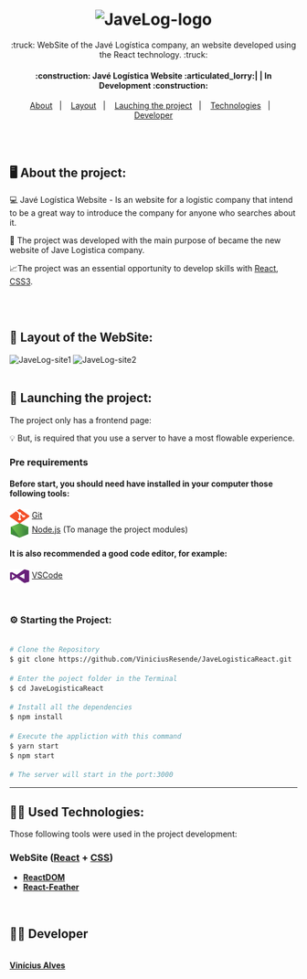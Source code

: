<h1 align="center">
  <img alt="JaveLog-logo" src="https://res.cloudinary.com/viniciusalvesdefaria/image/upload/v1613693230/Jav%C3%A9/jave-log-240x240_adhxdt.jpg" width="250px" />
</h1>
<p align= "center">:truck: WebSite of the Javé Logística company, an website developed using the React technology. :truck:</p>

<h4 align="center"> 
	:construction:  Javé Logística Website :articulated_lorry:| | In Development  :construction:
</h4>

<p align="center">
  <a href="#desktop_computer-about-the-project">About</a>&nbsp;&nbsp;&nbsp;|&nbsp;&nbsp;&nbsp;
  <a href="#art-layout-of-the-website">Layout</a>&nbsp;&nbsp;&nbsp;|&nbsp;&nbsp;&nbsp;
  <a href="#rocket-launching-the-project">Lauching the project</a>&nbsp;&nbsp;&nbsp;|&nbsp;&nbsp;&nbsp;
  <a href="#man_technologist-used-technologies">Technologies</a>&nbsp;&nbsp;&nbsp;|&nbsp;&nbsp;&nbsp;
  <a href="#raising_hand_man-developer">Developer</a> 
</p>

</br>
</br>

## :desktop_computer: About the project:

:computer:  Javé Logística Website - Is an website for a logistic company that intend to be a great way to introduce the company for anyone who searches about it. 

:briefcase: The project was developed with the main purpose of became the new website of Jave Logistica company.

:chart_with_upwards_trend:The project was an essential opportunity to develop skills with [React](https://pt-br.reactjs.org/), [CSS3](https://www.w3.org/Style/CSS/Overview.en.html).  

</br>
</br>

## :art: Layout of the WebSite:


 <img alt="JaveLog-site1" src="https://res.cloudinary.com/viniciusalvesdefaria/image/upload/v1613693027/Jav%C3%A9/videoJave1gif_m44eaf.gif">
 

 <img alt="JaveLog-site2" src="https://res.cloudinary.com/viniciusalvesdefaria/image/upload/v1613693022/Jav%C3%A9/videoJave2gif_xc534t.gif">
 
</br>
</br>

## :rocket: Launching the project:

The project only has a frontend page:

:bulb: But, is required that you use a server to have a most flowable experience.

### Pre requirements
#### Before start, you should need have installed in your computer those following tools:
<img align="center" alt="GIT" height="25" width="35" src="https://raw.githubusercontent.com/devicons/devicon/master/icons/git/git-original.svg" style="max-width:100%;">  [Git](https://git-scm.com)</img>
</br>
<img align="center" alt="NodeJS" height="25" width="35" src="https://raw.githubusercontent.com/devicons/devicon/master/icons/nodejs/nodejs-original.svg" style="max-width:100%;"> [Node.js](https://nodejs.org/en/) (To manage the project modules)</img>

#### It is also recommended a good code editor, for example: 
<img align="center" alt="VisualStudioCode" height="25" width="35" src="https://raw.githubusercontent.com/devicons/devicon/master/icons/visualstudio/visualstudio-plain.svg" style="max-width:100%;"> [VSCode](https://code.visualstudio.com/)</img>

</br>

### :gear: Starting the Project:

 ```bash

 # Clone the Repository
 $ git clone https://github.com/ViniciusResende/JaveLogisticaReact.git
 
 # Enter the poject folder in the Terminal
 $ cd JaveLogisticaReact
 
 # Install all the dependencies 
 $ npm install
 
 # Execute the appliction with this command
 $ yarn start
 $ npm start
 
 # The server will start in the port:3000
 
 ```
 
 ---
 
## :man_technologist: Used Technologies:

Those following tools were used in the project development:

### **WebSite**  ([React](https://pt-br.reactjs.org//) + [CSS](https://www.w3.org/Style/CSS/Overview.en.html))

-   **[ReactDOM](https://pt-br.reactjs.org/docs/react-dom.html)**
-   **[React-Feather](https://github.com/feathericons/react-feather)**

</br>

## :raising_hand_man: Developer

<a href="https://github.com/ViniciusResende">
 	<img src="https://res.cloudinary.com/viniciusalvesdefaria/image/upload/v1613257612/foto_perfil_rounded_mv1cpi.png" width="100px;" alt=""/>
 <br />
 	<b>Vinícius Alves</b></a> <a href="https://github.com/ViniciusResende" title="Vinícius Alves"></a>
 <br />
